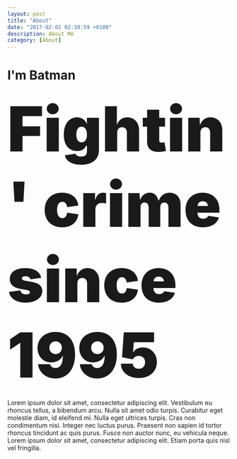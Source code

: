 ```yaml
---
layout: post
title: "About"
date: "2017-02-02 02:30:59 +0100"
description: About Me
category: [About]
---
```

# I'm Batman

<p><span style="font-size: 10em; font-weight: 900;">Fightin' crime since 1995</span></p>

Lorem ipsum dolor sit amet, consectetur adipiscing elit. Vestibulum eu rhoncus tellus, a bibendum arcu. Nulla sit amet odio turpis. Curabitur eget molestie diam, id eleifend mi. Nulla eget ultrices turpis. Cras non condimentum nisi. Integer nec luctus purus. Praesent non sapien id tortor rhoncus tincidunt ac quis purus. Fusce non auctor nunc, eu vehicula neque. Lorem ipsum dolor sit amet, consectetur adipiscing elit. Etiam porta quis nisl vel fringilla.
